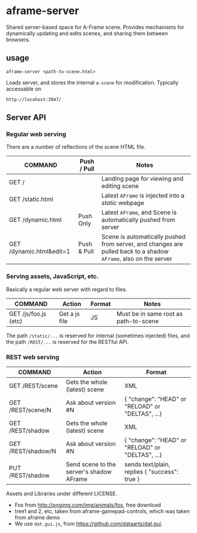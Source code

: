 # aframe-server

Shared server-based space for A-Frame scene. Provides mechanisms for dynamically updating and edits scenes,
and sharing them between browsers.

## usage

````
aframe-server <path-to-scene.html>
````

Loads server, and stores the internal `a-scene` for modification. Typically accessable on 

    http://locahost:3947/

## Server API


### Regular web serving

There are a number of reflections of the scene HTML file.

COMMAND           | Push / Pull  | Notes
------------------|--------------|-----------
GET /             |              | Landing page for viewing and editing scene 
GET /static.html  |              | Latest `AFrame` is injected into a *static* webpage
GET /dynamic.html | Push Only    | Latest `AFrame`, and Scene is automatically pushed from server
GET /dynamic.html&edit=1 | Push & Pull | Scene is automatically pushed from server, and changes are pulled back to a shadow `AFrame`, also on the server

### Serving assets, JavaScript, etc.

Basically a regular web server with regard to files.

COMMAND               | Action                         | Format | Notes
----------------------|--------------------------------|--------|-----
GET /js/foo.js  (etc) | Get a js file                  | JS     | Must be in same root as path-to-scene

The path `/static/...` is reserved for internal (sometimes injected) files,
and the path `/REST/...` is reserved for the RESTful API.

### REST web serving


COMMAND            | Action                        | Format
-------------------|-------------------------------|--------
GET /REST/scene    | Gets the whole (latest) scene | XML
GET /REST/scene/N  | Ask about version #N          | { "change": "HEAD" or "RELOAD" or "DELTAS", ...}
GET /REST/shadow   | Gets the whole (latest) scene | XML
GET /REST/shadow/N | Ask about version #N          | { "change": "HEAD" or "RELOAD" or "DELTAS", ...}
PUT /REST/shadow   | Send scene to the server's shadow AFrame | sends text/plain, replies { "success": true }


Assets and Libraries under different LICENSE.

 * Fox from http://pngimg.com/img/animals/fox, free download
 * tree1 and 2, etc, taken from aframe-gamepad-controls, which was taken from aframe demo
 * We use `dat.gui.js`, from https://github.com/dataarts/dat.gui.
